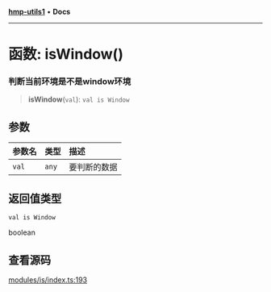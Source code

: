 [**hmp-utils1**](../README.md) • **Docs**

***

# 函数: isWindow()

### 判断当前环境是不是window环境

> **isWindow**(`val`): `val is Window`

## 参数

| 参数名 | 类型 | 描述 |
| :------ | :------ | :------ |
| `val` | `any` | 要判断的数据 |

## 返回值类型

`val is Window`

boolean

## 查看源码

[modules/is/index.ts:193](https://github.com/hmp1049127947/hmp-utils/blob/dee7627dd7f5e043cd0494e8f8fdc05ccdb65423/src/modules/is/index.ts#L193)
